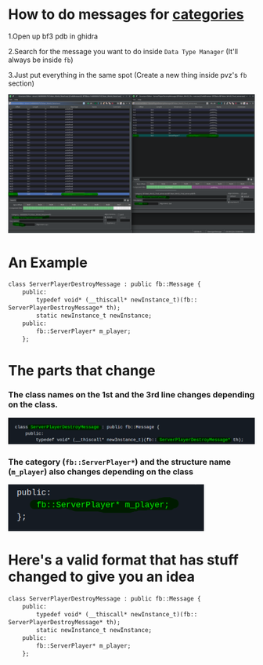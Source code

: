 # How to do messages for [categories](https://github.com/Twig6943/ProjectOutlawn/blob/main/GhidraNotes/BreeMsgs/Categories.h)

1.Open up bf3 pdb in ghidra

2.Search for the message you want to do inside `Data Type Manager` (It'll always be inside `fb`)

3.Just put everything in the same spot (Create a new thing inside pvz's `fb` section)

<img src="/GhidraNotes/Images/Structure.png">

# An Example
```
class ServerPlayerDestroyMessage : public fb::Message {
    public:
        typedef void* (__thiscall* newInstance_t)(fb:: ServerPlayerDestroyMessage* th);
        static newInstance_t newInstance;
    public:
        fb::ServerPlayer* m_player;
    };
```

# The parts that change

### The class names on the 1st and the 3rd line changes depending on the class.

<img src="/GhidraNotes/Images/Classes.png" width="600"/>

### The category (`fb::ServerPlayer*`) and the structure name (`m_player`) also changes depending on the class

<img src="/GhidraNotes/Images/Category.png" width="400"/>

# Here's a valid format that has stuff changed to give you an idea

```
class ServerPlayerDestroyMessage : public fb::Message { 
    public:
        typedef void* (__thiscall* newInstance_t)(fb:: ServerPlayerDestroyMessage* th);
        static newInstance_t newInstance;
    public:
        fb::ServerPlayer* m_player;
    };
```
